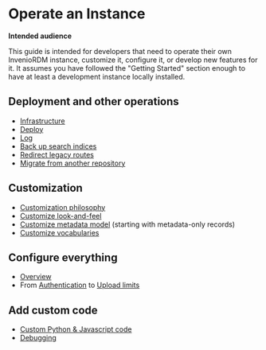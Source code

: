 # Operate an Instance

**Intended audience**

This guide is intended for developers that need to operate their own InvenioRDM instance, customize it, configure it, or develop new features for it. It assumes you have followed the "Getting Started" section enough to have at least a development instance locally installed.

## Deployment and other operations

- [Infrastructure](./ops/infrastructure.md)
- [Deploy](./ops/deploy.md)
- [Log](./ops/logging.md)
- [Back up search indices](./ops/backup_search_indices.md)
- [Redirect legacy routes](./ops/route_migration.md)
- [Migrate from another repository](./ops/migrate.md)

## Customization

- [Customization philosophy](./customize/index.md)
- [Customize look-and-feel](./customize/look-and-feel/index.md)
- [Customize metadata model](./customize/metadata/metadata_only.md) (starting with metadata-only records)
- [Customize vocabularies](./customize/vocabularies/index.md)

## Configure everything

- [Overview](./customize/configuration.md)
- From [Authentication](./customize/authentication.md) to [Upload limits](customize/file-uploads/upload_limits.md)

## Add custom code

- [Custom Python & Javascript code](./code/custom_code.md)
- [Debugging](./code/debugging.md)
